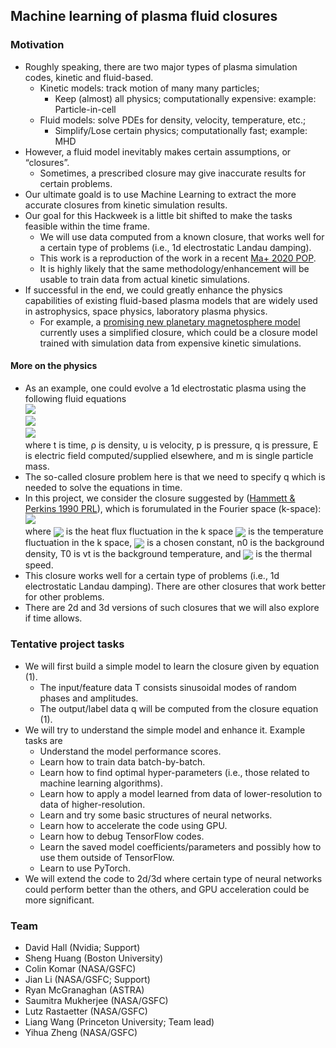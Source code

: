 ## Machine learning of plasma fluid closures


### Motivation

- Roughly speaking, there are two major types of plasma simulation codes, kinetic and fluid-based.
  - Kinetic models: track motion of many many particles;
    - Keep (almost) all physics; computationally expensive: example: Particle-in-cell
  - Fluid models: solve PDEs for density, velocity, temperature, etc.;
    - Simplify/Lose certain physics; computationally fast; example: MHD
- However, a fluid model inevitably makes certain assumptions, or “closures”.
  - Sometimes, a prescribed closure may give inaccurate results for certain problems.
- Our ultimate goald is to use Machine Learning to extract the more accurate closures from kinetic simulation results.
- Our goal for this Hackweek is a little bit shifted to make the tasks feasible within the time frame.
  - We will use data computed from a known closure, that works well for a certain type of problems (i.e., 1d electrostatic Landau damping).
  - This work is a reproduction of the work in a recent [Ma+ 2020 POP](http://arxiv.org/abs/1909.11509).
  - It is highly likely that the same methodology/enhancement will be usable to train data from actual kinetic simulations.
- If successful in the end, we could greatly enhance the physics capabilities of existing fluid-based plasma models that are widely used in astrophysics, space physics, laboratory plasma physics.
  - For example, a [promising new planetary magnetosphere model](https://www.nas.nasa.gov/SC19/demos/demo7.html) currently uses a simplified closure, which could be a closure model trained with simulation data from expensive kinetic simulations.


#### More on the physics
- As an example, one could evolve a 1d electrostatic plasma using the following fluid equations    
  <img src="https://render.githubusercontent.com/render/math?math=(1)\quad\frac{\partial\rho}{\partial t}%2B\frac{\partial}{\partial x}\left(\rho u\right)=0">   
  <img src="https://render.githubusercontent.com/render/math?math=(2)\quad\frac{\partial}{\partial t}\left(\rho u\right)%2B\frac{\partial}{\partial x}\left(\rho u\right)=-\frac{\partial p}{\partial x}%2B\frac{e}{m}\rho E">  
  <img src="https://render.githubusercontent.com/render/math?math=(3)\quad\frac{\partial p}{\partial t}%2B\frac{\partial}{\partial x}\left(pu\right)=-2p\frac{\partial u}{\partial x}-\frac{\partial q}{\partial x}">  
  where t is time, ρ is density, u is velocity, p is pressure, q is pressure, E is electric field computed/supplied elsewhere, and m is single particle mass.
- The so-called closure problem here is that we need to specify q which is needed to solve the equations in time.
- In this project, we consider the closure suggested by ([Hammett & Perkins 1990 PRL](https://w3.pppl.gov/~hammett/refs/1990/Hammett_90_PRL_Landau_fluid_corrected.pdf)), which is forumulated in the Fourier space (k-space):  
  <img src="https://render.githubusercontent.com/render/math?math=(4)\quad\tilde{q}_{k}=-n_{0}\chi_{1}\frac{\sqrt{2}v_{t}}{\left|k\right|}ik\tilde{T}_{k}">  
  where <img valign="middle" src="https://render.githubusercontent.com/render/math?math=\tilde{q}"> is the heat flux fluctuation in the k space
  <img valign="middle" src="https://render.githubusercontent.com/render/math?math=\tilde{T}=\left(\tilde{p}-T_{0}\tilde{n}\right)/n_{0},">  is the temperature fluctuation in the k space, <img valign="middle" src="https://render.githubusercontent.com/render/math?math=\chi_{1}=\frac{2}{\sqrt{\pi}}"> is a chosen constant, n0 is the background density, T0 is vt is the background temperature, and <img valign="middle" src="https://render.githubusercontent.com/render/math?math=v_t=\sqrt{T/m}"> is the thermal speed.
- This closure works well for a certain type of problems (i.e., 1d electrostatic Landau damping). There are other closures that work better for other problems.
- There are 2d and 3d versions of such closures that we will also explore if time allows.


### Tentative project tasks
- We will first build a simple model to learn the closure given by equation (1).
  - The input/feature data T consists sinusoidal modes of random phases and amplitudes.
  - The output/label data q will be computed from the closure equation (1).
- We will try to understand the simple model and enhance it. Example tasks are
  - Understand the model performance scores.
  - Learn how to train data batch-by-batch.
  - Learn how to find optimal hyper-parameters (i.e., those related to machine learning algorithms).
  - Learn how to apply a model learned from data of lower-resolution to data of higher-resolution.
  - Learn and try some basic structures of neural networks.
  - Learn how to accelerate the code using GPU.
  - Learn how to debug TensorFlow codes.
  - Learn the saved model coefficients/parameters and possibly how to use them outside of TensorFlow.
  - Learn to use PyTorch.
- We will extend the code to 2d/3d where certain type of neural networks could perform better than the others, and GPU acceleration could be more significant.



### Team
- David Hall (Nvidia; Support)
- Sheng Huang (Boston University)
- Colin Komar (NASA/GSFC)
- Jian Li (NASA/GSFC; Support)
- Ryan McGranaghan (ASTRA)
- Saumitra Mukherjee (NASA/GSFC)
- Lutz Rastaetter (NASA/GSFC)
- Liang Wang (Princeton University; Team lead)
- Yihua Zheng (NASA/GSFC)
